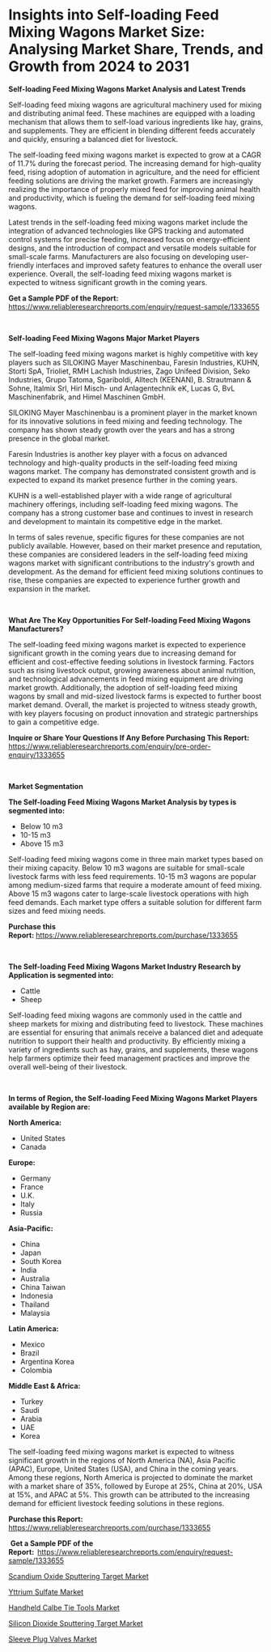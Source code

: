 <p><h1>Insights into Self-loading Feed Mixing Wagons Market Size: Analysing Market Share, Trends, and Growth from 2024 to 2031</h1></p><p><strong>Self-loading Feed Mixing Wagons Market Analysis and Latest Trends</strong></p>
<p><p>Self-loading feed mixing wagons are agricultural machinery used for mixing and distributing animal feed. These machines are equipped with a loading mechanism that allows them to self-load various ingredients like hay, grains, and supplements. They are efficient in blending different feeds accurately and quickly, ensuring a balanced diet for livestock.</p><p>The self-loading feed mixing wagons market is expected to grow at a CAGR of 11.7% during the forecast period. The increasing demand for high-quality feed, rising adoption of automation in agriculture, and the need for efficient feeding solutions are driving the market growth. Farmers are increasingly realizing the importance of properly mixed feed for improving animal health and productivity, which is fueling the demand for self-loading feed mixing wagons.</p><p>Latest trends in the self-loading feed mixing wagons market include the integration of advanced technologies like GPS tracking and automated control systems for precise feeding, increased focus on energy-efficient designs, and the introduction of compact and versatile models suitable for small-scale farms. Manufacturers are also focusing on developing user-friendly interfaces and improved safety features to enhance the overall user experience. Overall, the self-loading feed mixing wagons market is expected to witness significant growth in the coming years.</p></p>
<p><strong>Get a Sample PDF of the Report:&nbsp;</strong> <a href="https://www.reliableresearchreports.com/enquiry/request-sample/1333655">https://www.reliableresearchreports.com/enquiry/request-sample/1333655</a></p>
<p>&nbsp;</p>
<p><strong>Self-loading Feed Mixing Wagons Major Market Players</strong></p>
<p><p>The self-loading feed mixing wagons market is highly competitive with key players such as SILOKING Mayer Maschinenbau, Faresin Industries, KUHN, Storti SpA, Trioliet, RMH Lachish Industries, Zago Unifeed Division, Seko Industries, Grupo Tatoma, Sgariboldi, Alltech (KEENAN), B. Strautmann & Sohne, Italmix Srl, Hirl Misch- und Anlagentechnik eK, Lucas G, BvL Maschinenfabrik, and Himel Maschinen GmbH.</p><p>SILOKING Mayer Maschinenbau is a prominent player in the market known for its innovative solutions in feed mixing and feeding technology. The company has shown steady growth over the years and has a strong presence in the global market.</p><p>Faresin Industries is another key player with a focus on advanced technology and high-quality products in the self-loading feed mixing wagons market. The company has demonstrated consistent growth and is expected to expand its market presence further in the coming years.</p><p>KUHN is a well-established player with a wide range of agricultural machinery offerings, including self-loading feed mixing wagons. The company has a strong customer base and continues to invest in research and development to maintain its competitive edge in the market.</p><p>In terms of sales revenue, specific figures for these companies are not publicly available. However, based on their market presence and reputation, these companies are considered leaders in the self-loading feed mixing wagons market with significant contributions to the industry's growth and development. As the demand for efficient feed mixing solutions continues to rise, these companies are expected to experience further growth and expansion in the market.</p></p>
<p>&nbsp;</p>
<p><strong>What Are The Key Opportunities For Self-loading Feed Mixing Wagons Manufacturers?</strong></p>
<p><p>The self-loading feed mixing wagons market is expected to experience significant growth in the coming years due to increasing demand for efficient and cost-effective feeding solutions in livestock farming. Factors such as rising livestock output, growing awareness about animal nutrition, and technological advancements in feed mixing equipment are driving market growth. Additionally, the adoption of self-loading feed mixing wagons by small and mid-sized livestock farms is expected to further boost market demand. Overall, the market is projected to witness steady growth, with key players focusing on product innovation and strategic partnerships to gain a competitive edge.</p></p>
<p><strong>Inquire or Share Your Questions If Any Before Purchasing This Report:</strong> <a href="https://www.reliableresearchreports.com/enquiry/pre-order-enquiry/1333655">https://www.reliableresearchreports.com/enquiry/pre-order-enquiry/1333655</a></p>
<p>&nbsp;</p>
<p><strong>Market Segmentation</strong></p>
<p><strong>The Self-loading Feed Mixing Wagons Market Analysis by types is segmented into:</strong></p>
<p><ul><li>Below 10 m3</li><li>10-15 m3</li><li>Above 15 m3</li></ul></p>
<p><p>Self-loading feed mixing wagons come in three main market types based on their mixing capacity. Below 10 m3 wagons are suitable for small-scale livestock farms with less feed requirements. 10-15 m3 wagons are popular among medium-sized farms that require a moderate amount of feed mixing. Above 15 m3 wagons cater to large-scale livestock operations with high feed demands. Each market type offers a suitable solution for different farm sizes and feed mixing needs.</p></p>
<p><strong>Purchase this Report:&nbsp;</strong><a href="https://www.reliableresearchreports.com/purchase/1333655">https://www.reliableresearchreports.com/purchase/1333655</a></p>
<p>&nbsp;</p>
<p><strong>The Self-loading Feed Mixing Wagons Market Industry Research by Application is segmented into:</strong></p>
<p><ul><li>Cattle</li><li>Sheep</li></ul></p>
<p><p>Self-loading feed mixing wagons are commonly used in the cattle and sheep markets for mixing and distributing feed to livestock. These machines are essential for ensuring that animals receive a balanced diet and adequate nutrition to support their health and productivity. By efficiently mixing a variety of ingredients such as hay, grains, and supplements, these wagons help farmers optimize their feed management practices and improve the overall well-being of their livestock.</p></p>
<p>&nbsp;</p>
<p><strong>In terms of Region, the Self-loading Feed Mixing Wagons Market Players available by Region are:</strong></p>
<p>
    <p> <strong> North America: </strong>
        <ul>
            <li>United States</li>
            <li>Canada</li>
        </ul>
        </p> 
    <p> <strong> Europe: </strong>
        <ul>
            <li>Germany</li>
            <li>France</li>
            <li>U.K.</li>
            <li>Italy</li>
            <li>Russia</li>
        </ul>
        </p> 
    <p> <strong> Asia-Pacific: </strong>
        <ul>
            <li>China</li>
            <li>Japan</li>
            <li>South Korea</li>
            <li>India</li>
            <li>Australia</li>
            <li>China Taiwan</li>
            <li>Indonesia</li>
            <li>Thailand</li>
            <li>Malaysia</li>
        </ul>
        </p> 
    <p> <strong> Latin America: </strong>
        <ul>
            <li>Mexico</li>
            <li>Brazil</li>
            <li>Argentina Korea</li>
            <li>Colombia</li>
        </ul>
        </p> 
    <p> <strong> Middle East & Africa: </strong>
        <ul>
            <li>Turkey</li>
            <li>Saudi</li>
            <li>Arabia</li>
            <li>UAE</li>
            <li>Korea</li>
        </ul>
    </p>
    </p>
<p><p>The self-loading feed mixing wagons market is expected to witness significant growth in the regions of North America (NA), Asia Pacific (APAC), Europe, United States (USA), and China in the coming years. Among these regions, North America is projected to dominate the market with a market share of 35%, followed by Europe at 25%, China at 20%, USA at 15%, and APAC at 5%. This growth can be attributed to the increasing demand for efficient livestock feeding solutions in these regions.</p></p>
<p><strong>Purchase this Report: </strong><a href="https://www.reliableresearchreports.com/purchase/1333655">https://www.reliableresearchreports.com/purchase/1333655</a></p>
<p>&nbsp;<strong>Get a Sample PDF of the Report:&nbsp;&nbsp;</strong><a href="https://www.reliableresearchreports.com/enquiry/request-sample/1333655">https://www.reliableresearchreports.com/enquiry/request-sample/1333655</a></p>
<p><strong></strong></p>
<p><p><a href="https://medium.com/p/af68e06e24f1/edit">Scandium Oxide Sputtering Target Market</a></p><p><a href="https://medium.com/p/0dedddc2a202/edit">Yttrium Sulfate Market</a></p><p><a href="https://github.com/WillieWoodard/Market-Research-Report-List-3/blob/main/handheld-calbe-tie-tools-market.md">Handheld Calbe Tie Tools Market</a></p><p><a href="https://medium.com/p/3216443dec31/edit">Silicon Dioxide Sputtering Target Market</a></p><p><a href="https://github.com/marloy8/Market-Research-Report-List-3/blob/main/sleeve-plug-valves-market.md">Sleeve Plug Valves Market</a></p></p>